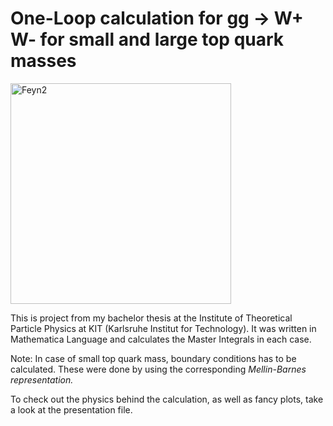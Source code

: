 # One-Loop calculation for gg -> W+ W- for small and large top quark masses

<img width="353" alt="Feyn2" src="https://user-images.githubusercontent.com/114919150/193782938-ef4ad9ea-69e2-4e19-b29a-ab9a1863dff8.png">

This is project from my bachelor thesis at the Institute of Theoretical Particle Physics at KIT (Karlsruhe Institut for Technology). It was written in Mathematica Language and calculates the Master Integrals in each case.

Note: In case of small top quark mass, boundary conditions has to be calculated. These were done by using the corresponding <em> Mellin-Barnes representation. </em>

To check out the physics behind the calculation, as well as fancy plots, take a look at the presentation file.
